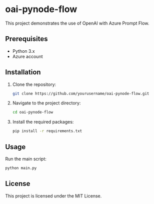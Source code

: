 # oai-pynode-flow

This project demonstrates the use of OpenAI with Azure Prompt Flow.

## Prerequisites

- Python 3.x
- Azure account

## Installation

1. Clone the repository:
    ```sh
    git clone https://github.com/yourusername/oai-pynode-flow.git
    ```
2. Navigate to the project directory:
    ```sh
    cd oai-pynode-flow
    ```
3. Install the required packages:
    ```sh
    pip install -r requirements.txt
    ```

## Usage

Run the main script:
```sh
python main.py
```

## License

This project is licensed under the MIT License.